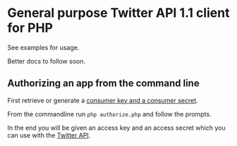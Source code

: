 # General purpose Twitter API 1.1 client for PHP

See examples for usage.

Better docs to follow soon.

## Authorizing an app from the command line

First retrieve or generate a [consumer key and a consumer secret](https://dev.twitter.com/apps).

From the commandline run `php authorize.php` and follow the prompts.

In the end you will be given an access key and an access secret which you can use with the [Twitter API](https://dev.twitter.com/docs/api/1.1). 
